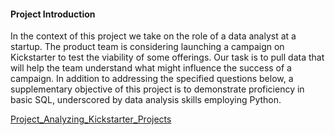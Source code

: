 #### Project Introduction
In the context of this project we take on the role of a data analyst at a startup. The product team is considering launching a campaign on Kickstarter to test the viability of some offerings. Our task is to pull data that will help the team understand what might influence the success of a campaign. In addition to addressing the specified questions below, a supplementary objective of this project is to demonstrate proficiency in basic SQL, underscored by data analysis skills employing Python.

[Project_Analyzing_Kickstarter_Projects](https://github.com/datalex42/Dataquest-A-Collection-of-Data-Science-Projects/blob/a86cb9766a8570c83b9ec272e2af9a2e860f0726/Project_Analyzing_Kickstarter_Projects/0_SQL_Project_Analyzing_Kickstarter_Projects.ipynb)

